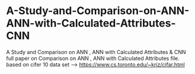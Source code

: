 # A-Study-and-Comparison-on-ANN-ANN-with-Calculated-Attributes-CNN
A Study and Comparison on ANN , ANN with Calculated Attributes &amp; CNN
full paper on Comparison on ANN , ANN with Calculated Attributes file.
based on cifer 10 data set --> https://www.cs.toronto.edu/~kriz/cifar.html
